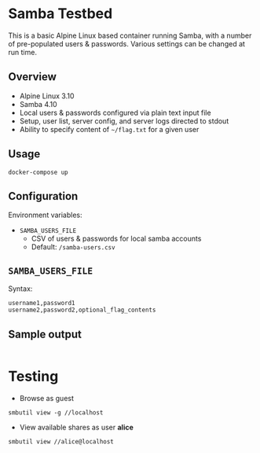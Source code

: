 # Samba Testbed

This is a basic Alpine Linux based container running Samba, with a number of pre-populated users & passwords. Various settings can be changed at run time.


## Overview

* Alpine Linux 3.10
* Samba 4.10
* Local users & passwords configured via plain text input file
* Setup, user list, server config, and server logs directed to stdout
* Ability to specify content of `~/flag.txt` for a given user


## Usage

```
docker-compose up
```

## Configuration

Environment variables:

* `SAMBA_USERS_FILE`
	* CSV of users & passwords for local samba accounts
	* Default: `/samba-users.csv`


## `SAMBA_USERS_FILE`

Syntax:
```
username1,password1
username2,password2,optional_flag_contents
```

## Sample output

```

```


# Testing

* Browse as guest

```
smbutil view -g //localhost
```

* View available shares as user **alice**
```
smbutil view //alice@localhost
```
